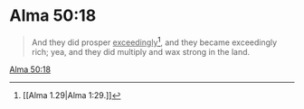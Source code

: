 # Alma 50:18

> And they did prosper <u>exceedingly</u>[^a], and they became exceedingly rich; yea, and they did multiply and wax strong in the land.

[Alma 50:18](https://www.churchofjesuschrist.org/study/scriptures/bofm/alma/50?lang=eng&id=p18#p18)


[^a]: [[Alma 1.29|Alma 1:29.]]
